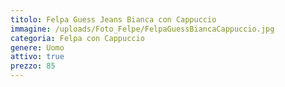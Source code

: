 ```yaml
---
titolo: Felpa Guess Jeans Bianca con Cappuccio
immagine: /uploads/Foto_Felpe/FelpaGuessBiancaCappuccio.jpg
categoria: Felpa con Cappuccio
genere: Uomo
attivo: true
prezzo: 85
---
```



